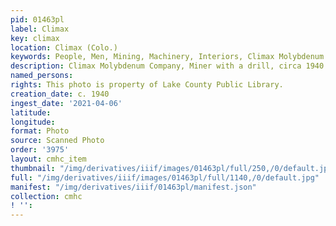 ```yaml
---
pid: 01463pl
label: Climax
key: climax
location: Climax (Colo.)
keywords: People, Men, Mining, Machinery, Interiors, Climax Molybdenum Compnay
description: Climax Molybdenum Company, Miner with a drill, circa 1940
named_persons: 
rights: This photo is property of Lake County Public Library.
creation_date: c. 1940
ingest_date: '2021-04-06'
latitude: 
longitude: 
format: Photo
source: Scanned Photo
order: '3975'
layout: cmhc_item
thumbnail: "/img/derivatives/iiif/images/01463pl/full/250,/0/default.jpg"
full: "/img/derivatives/iiif/images/01463pl/full/1140,/0/default.jpg"
manifest: "/img/derivatives/iiif/01463pl/manifest.json"
collection: cmhc
! '': 
---
```

